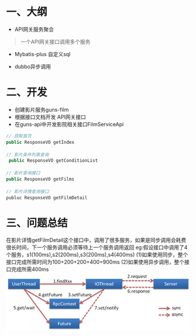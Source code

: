 # 一、大纲

- API网关服务聚合
> 一个API网关接口调用多个服务

- Mybatis-plus 自定义sql

- dubbo异步调用

# 二、开发

- 创建影片服务guns-film
- 根据接口文档开发 API网关接口
- 在guns-api中开发影院相关接口FilmServiceApi
```java
// 获取首页
public ResponseVO getIndex

// 影片条件列表查询
 public ResponseVO getConditionList
 
// 影片查询接口
public ResponseVO getFilms

// 影片详情查询接口
publuc ResponseVO getFilmDetail
```

# 三、问题总结

在影片详情getFilmDetail这个接口中，调用了很多服务，如果是同步调用会耗费很长时间，下一个服务调用必须等待上一个服务调用返回
eg:假设接口中调用了4个服务，s1(100ms),s2(200ms),s3(200ms),s4(400ms)
(1)如果使用同步，整个接口完成所需时间为100+200+200+400=900ms
(2)如果使用异步调用，整个接口完成所需400ms
![异步调用](./image/future.jpg)